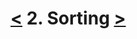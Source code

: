 [**<**](./lect1.md) 2. Sorting [**>**](./lect3.md)
==================================================




